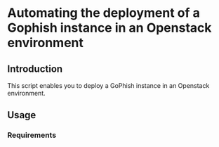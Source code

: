 # Automating the deployment of a Gophish instance in an Openstack environment

## Introduction

This script enables you to deploy a GoPhish instance in an Openstack environment.

## Usage

### Requirements

